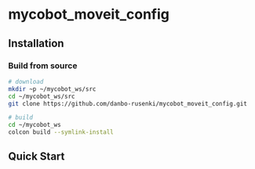 # mycobot_moveit_config

## Installation

### Build from source



```sh
# download
mkdir ~p ~/mycobot_ws/src
cd ~/mycobot_ws/src
git clone https://github.com/danbo-rusenki/mycobot_moveit_config.git

# build
cd ~/mycobot_ws
colcon build --symlink-install

```

## Quick Start
